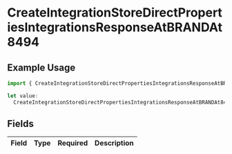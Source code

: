 # CreateIntegrationStoreDirectPropertiesIntegrationsResponseAtBRANDAt8494

## Example Usage

```typescript
import { CreateIntegrationStoreDirectPropertiesIntegrationsResponseAtBRANDAt8494 } from "@vercel/sdk/models/createintegrationstoredirectop.js";

let value:
  CreateIntegrationStoreDirectPropertiesIntegrationsResponseAtBRANDAt8494 = {};
```

## Fields

| Field       | Type        | Required    | Description |
| ----------- | ----------- | ----------- | ----------- |